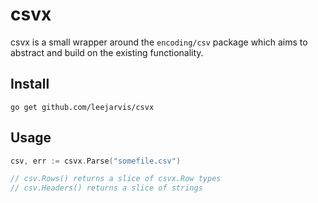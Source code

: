 # csvx

csvx is a small wrapper around the `encoding/csv` package which aims to
abstract and build on the existing functionality.

## Install

    go get github.com/leejarvis/csvx

## Usage

```go
csv, err := csvx.Parse("somefile.csv")

// csv.Rows() returns a slice of csvx.Row types
// csv.Headers() returns a slice of strings
```
